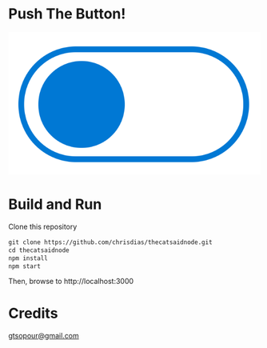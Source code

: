 
# Push The Button!

![alt](./assets/button.png)

# Build and Run

Clone this repository
``` shell
git clone https://github.com/chrisdias/thecatsaidnode.git
cd thecatsaidnode
npm install
npm start
```

Then, browse to http://localhost:3000

# Credits
gtsopour@gmail.com


